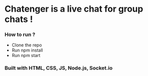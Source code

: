 <h1>Chatenger is a live chat for group chats ! </h1>

<h3>How to run ?</h3>

<ul>
<li>Clone the repo</li>
<li>Run npm install</li>
<li>Run npm start</li>
</ul>

<h3> Built with HTML, CSS, JS, Node.js, Socket.io </h3>

